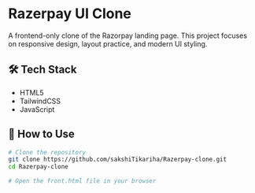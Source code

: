# Razerpay UI Clone

A frontend-only clone of the Razorpay landing page. This project focuses on responsive design, layout practice, and modern UI styling.

## 🛠 Tech Stack

- HTML5
- TailwindCSS
- JavaScript

## 📂 How to Use

```bash
# Clone the repository
git clone https://github.com/sakshiTikariha/Razerpay-clone.git
cd Razerpay-clone

# Open the front.html file in your browser

